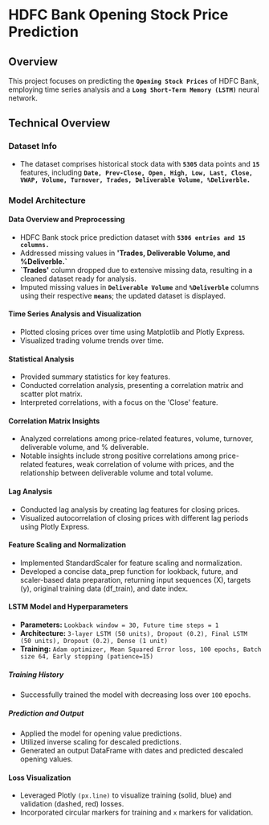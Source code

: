 # HDFC Bank Opening Stock Price Prediction

## Overview
This project focuses on predicting the **`Opening Stock Prices`** of HDFC Bank, employing time series analysis and a **`Long Short-Term Memory (LSTM)`** neural network.

## Technical Overview
### Dataset Info
- The dataset comprises historical stock data with **`5305`** data points and **`15`** features, including **`Date, Prev-Close, Open, High, Low, Last, Close, VWAP, Volume, Turnover, Trades, Deliverable Volume, %Deliverble.`**

### Model Architecture
#### Data Overview and Preprocessing
- HDFC Bank stock price prediction dataset with **`5306 entries and 15 columns.`**
- Addressed missing values in **'Trades, Deliverable Volume, and %Deliverble.`**
- **`Trades'** column dropped due to extensive missing data, resulting in a cleaned dataset ready for analysis.
- Imputed missing values in **`Deliverable Volume`** and **`%Deliverble`** columns using their respective **`means`**; the updated dataset is displayed.

#### Time Series Analysis and Visualization
- Plotted closing prices over time using Matplotlib and Plotly Express.
- Visualized trading volume trends over time.

#### Statistical Analysis
- Provided summary statistics for key features.
- Conducted correlation analysis, presenting a correlation matrix and scatter plot matrix.
- Interpreted correlations, with a focus on the 'Close' feature.

#### Correlation Matrix Insights
- Analyzed correlations among price-related features, volume, turnover, deliverable volume, and % deliverable.
- Notable insights include strong positive correlations among price-related features, weak correlation of volume with prices, and the relationship between deliverable volume and total volume.

#### Lag Analysis
- Conducted lag analysis by creating lag features for closing prices.
- Visualized autocorrelation of closing prices with different lag periods using Plotly Express.

#### Feature Scaling and Normalization
- Implemented StandardScaler for feature scaling and normalization.
- Developed a concise data_prep function for lookback, future, and scaler-based data preparation, returning input sequences (X), targets (y), original training data (df_train), and date index.

#### LSTM Model and Hyperparameters
- **Parameters:** `Lookback window = 30, Future time steps = 1`
- **Architecture:** `3-layer LSTM (50 units), Dropout (0.2), Final LSTM (50 units), Dropout (0.2), Dense (1 unit)`
- **Training:** `Adam optimizer, Mean Squared Error loss, 100 epochs, Batch size 64, Early stopping (patience=15)`

##### Training History
- Successfully trained the model with decreasing loss over `100` epochs.

##### Prediction and Output
- Applied the model for opening value predictions.
- Utilized inverse scaling for descaled predictions.
- Generated an output DataFrame with dates and predicted descaled opening values.

#### Loss Visualization
- Leveraged Plotly `(px.line)` to visualize training (solid, blue) and validation (dashed, red) losses.
- Incorporated circular markers for training and `x` markers for validation.
